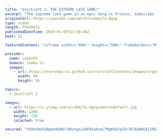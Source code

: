 ```yaml
---
title: "StarCraft 2: THE EXTREME LATE GAME!"
excerpt: "The supreme late game in an epic Zerg vs Protoss. Subscribe for more videos: http://lowko.tv/youtube More StarCraft 2 casts: https://goo.gl/bpDV8i  My first commentated match of StarCraft 2 in 2019 and it's a good one! This game almost mines out Para Site LE, a massive map in StarCraft 2. It's a game"
originalUrl: https://youtube.com/watch?v=dm4j7u-Ogxg
type: video
length: PT47M45S
publishedDateTime: 2019-01-03T11:58:46Z
heat: 51

featuredContent: "<iframe width=\"800\" height=\"500\" frameborder=\"0\" src=\"https://www.youtube.com/embed/dm4j7u-Ogxg\" allow=\"accelerometer; autoplay; encrypted-media; gyroscope; picture-in-picture\" allowfullscreen></iframe>"

provider:
  name: LowkoTV
  domain: lowko.tv
  images:
    - url: https://everyday-cc.github.io/starcraft2/assets/images/organizations/lowko.tv-50x50.jpg
      width: 50
      height: 50

topics:
  - StarCraft 2

images:
  - url: https://i.ytimg.com/vi/dm4j7u-Ogxg/maxresdefault.jpg
    width: 1280
    height: 720
    isCached: true

secured: "VS8nVQU420pQxHODW/lH8xngeiaOF8Iw8ueLTMgK0q7glD+7DlAeWUC8iI9GZHNFesyv7dchesx/uP8CvZXrUDwaGLmwgy4OGqfGktozM70GeCORp58F4bcJa9OBmUsFHov67PTXq/8T6QqxMyqt5iqITE8bjKjAumENf7Xmyg+NWrLBiGp9qSl9tBN18O1iow/d0cvbsYiSzLbQRnw/kJ/Lzk7RIkwUw3gaDpBNjlnzyAyO4rUEWjCMDF/KT+wkozjNkXmULMI/Lmx6V8M/VHfFo2DalT7usXsXpZGxU7T0D8HyE9ZCQ3wroYwUFRLfdZl+kPGWyXsfKdL3ZNdfNCbHuL+Syd4OYURQC17uljdkqdUgo6p+KvkGwBxt86aaG8Ppi7Ax03QdMB+9oHU8kM2ePDtpQYrm28jk5CgKRnvfMcb2glkgETACoj2nY16t;TJkUuk3awrzVQfFT3gdExQ=="
---
```


